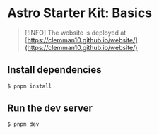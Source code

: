 # Astro Starter Kit: Basics

>[!INFO]
> The website is deployed at [https://clemman10.github.io/website/](https://clemman10.github.io/website/)

## Install dependencies
```bash
$ pnpm install
```


## Run the dev server
```bash
$ pnpm dev 
```
